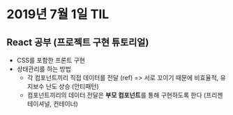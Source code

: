 # 2019년 7월 1일 TIL

## React 공부 (프로젝트 구현 튜토리얼)
* CSS를 포함한 프론트 구현
* 상태관리를 하는 방법
  * 각 컴포넌트끼리 직접 데이터를 전달 (ref) => 서로 꼬이기 때문에 비효율적, 유지보수 난도 상승 (안티패턴)
  * 컴포넌트끼리의 데이터 전달은 **부모 컴포넌트**를 통해 구현하도록 한다 (프리젠테이셔널, 컨테이너)